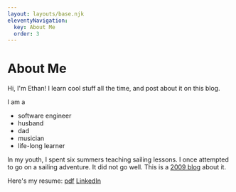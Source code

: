 ```yaml
---
layout: layouts/base.njk
eleventyNavigation:
  key: About Me
  order: 3
---
```

# About Me

Hi, I'm Ethan! I learn cool stuff all the time, and post about it on this blog.

I am a
* software engineer
* husband
* dad
* musician
* life-long learner

In my youth, I spent six summers teaching sailing lessons.
I once attempted to go on a sailing adventure. It did not go well. This is a [2009 blog](https://sailingtrip2009.wordpress.com/) about it.

Here's my resume: [pdf](/pdf/Ethan-Stark-Resume.pdf) [LinkedIn](https://www.linkedin.com/in/ethanjstark/)
